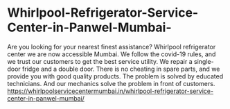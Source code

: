 # Whirlpool-Refrigerator-Service-Center-in-Panwel-Mumbai-
Are you looking for your nearest finest assistance? Whirlpool refrigerator center we are now accessible Mumbai. We follow the covid-19 rules, and we trust our customers to get the best service utility.  We repair a single-door fridge and a double door. There is no cheating in spare parts, and we provide you with good quality products. The problem is solved by educated technicians. And our mechanics solve the problem in front of customers. https://whirlpoolservicecentermumbai.in/whirlpool-refrigerator-service-center-in-panwel-mumbai/
